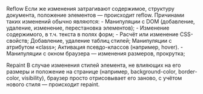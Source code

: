 Reflow 
Если же изменения затрагивают содержимое, структуру документа, положение элементов — происходит reflow. Причинами таких изменений обычно являются: - Манипуляции с DOM (добавление, удаление, изменение, перестановка элементов); - Изменение содержимого, в т.ч. текста в полях форм; - Расчёт или изменение CSS-свойств; Добавление, удаление таблиц стилей; Манипуляции с атрибутом «class»; Активация псевдо-классов (например, hover). - Манипуляции с окном браузера — изменения размеров, прокрутка; 

Repaint 
В случае изменения стилей элемента, не влияющих на его размеры и положение на странице (например, background-color, border-color, visibility), браузер просто отрисовывает его заново, с учётом нового стиля — происходит repaint.